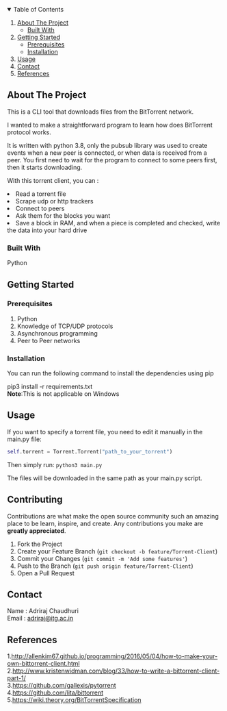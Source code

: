


<!-- TABLE OF CONTENTS -->
<details open="open">
  <summary>Table of Contents</summary>
  <ol>
    <li>
      <a href="#about-the-project">About The Project</a>
      <ul>
        <li><a href="#built-with">Built With</a></li>
      </ul>
    </li>
    <li>
      <a href="#getting-started">Getting Started</a>
      <ul>
        <li><a href="#prerequisites">Prerequisites</a></li>
        <li><a href="#installation">Installation</a></li>
      </ul>
    </li>
    <li><a href="#usage">Usage</a></li>
    <li><a href="#contact">Contact</a></li>
    <li><a href="#references">References</a></li>
  </ol>
</details>



<!-- ABOUT THE PROJECT -->
## About The Project
This is a CLI tool that downloads files from the BitTorrent network.

I wanted to make a straightforward program to learn how does BitTorrent protocol works.

It is written with python 3.8, only the pubsub library was used to create events when a new peer is connected, or when data is received from a peer. You first need to wait for the program to connect to some peers first, then it starts downloading.

With this torrent client, you can :

<li>Read a torrent file</li>
<li>Scrape udp or http trackers</li>
<li>Connect to peers</li>
<li>Ask them for the blocks you want</li>
<li>Save a block in RAM, and when a piece is completed and checked, write the data into your hard drive</li>


### Built With
Python


<!-- GETTING STARTED -->
## Getting Started


### Prerequisites
1. Python
2. Knowledge of TCP/UDP protocols
3. Asynchronous programming 
4. Peer to Peer networks

### Installation
You can run the following command to install the dependencies using pip

pip3 install -r requirements.txt<br>
**Note**:This is not applicable on Windows



<!-- USAGE EXAMPLES -->
## Usage

If you want to specify a torrent file, you need to edit it manually in the main.py file:  
``` python
self.torrent = Torrent.Torrent("path_to_your_torrent") 
```
Then simply run:
`python3 main.py`

The files will be downloaded in the same path as your main.py script.






<!-- CONTRIBUTING -->
## Contributing

Contributions are what make the open source community such an amazing place to be learn, inspire, and create. Any contributions you make are **greatly appreciated**.

1. Fork the Project
2. Create your Feature Branch (`git checkout -b feature/Torrent-Client`)
3. Commit your Changes (`git commit -m 'Add some features'`)
4. Push to the Branch (`git push origin feature/Torrent-Client`)
5. Open a Pull Request



<!-- CONTACT -->
## Contact
Name : Adriraj Chaudhuri<br>
Email : adriraj@itg.ac.in


<!-- REFERENCES -->
## References
1.http://allenkim67.github.io/programming/2016/05/04/how-to-make-your-own-bittorrent-client.html<br>
2.http://www.kristenwidman.com/blog/33/how-to-write-a-bittorrent-client-part-1/<br>
3.https://github.com/gallexis/pytorrent<br>
4.https://github.com/lita/bittorrent<br>
5.https://wiki.theory.org/BitTorrentSpecification


